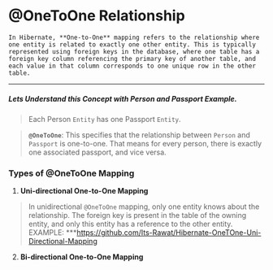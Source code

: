 # @OneToOne Relationship

`In Hibernate, **One-to-One** mapping refers to the relationship where one entity is related to exactly one other entity. This is typically represented using foreign keys in the database, where one table has a foreign key column referencing the primary key of another table, and each value in that column corresponds to one unique row in the other table.`

-------------------------------------------------------------------------------
##### Lets Understand this Concept with Person and Passport Example.
>Each Person `Entity` has one Passport `Entity`.

>**`@OneToOne`**: This specifies that the relationship between `Person` and `Passport` is one-to-one. That means for every person, there is exactly one associated passport, and vice versa.


### Types of @OneToOne Mapping
1. **Uni-directional One-to-One Mapping**
> In unidirectional `@OneToOne` mapping, only one entity knows about the relationship. The foreign key is present in the table of the owning entity, and only this entity has a reference to the other entity.
> EXAMPLE:  ***https://github.com/Its-Rawat/Hibernate-OneTOne-Uni-Directional-Mapping


2. **Bi-directional One-to-One Mapping**
> 


